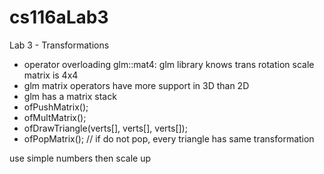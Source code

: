 # cs116aLab3
Lab 3 - Transformations


* operator overloading glm::mat4: glm library knows trans rotation scale matrix is 4x4
* glm matrix operators have more support in 3D than 2D
* glm has a matrix stack
* ofPushMatrix();
* ofMultMatrix();
* ofDrawTriangle(verts[], verts[], verts[]);
* ofPopMatrix();  // if do not pop, every triangle has same transformation

use simple numbers then scale up
